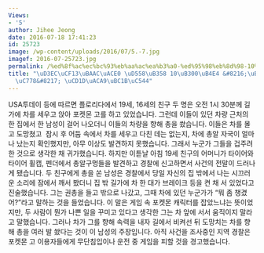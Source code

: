 ```yaml
---
Views:
- '5'
author: Jihee Jeong
date: 2016-07-18 17:41:23
id: 25723
image: /wp-content/uploads/2016/07/5.-7.jpg
imagef: 2016-07-25723.jpg
permalink: /%ed%8f%ac%ec%bc%93%eb%aa%ac%ea%b3%a0-%ed%95%98%eb%8d%98-10%eb%8c%80%eb%93%a4-%eb%8f%84%eb%91%91-%ec%98%a4%ec%9d%b8-%ec%b4%9d%ea%b2%a9%eb%b0%9b%ec%95%84/
title: "\uD3EC\uCF13\uBAAC\uACE0 \uD558\uB358 10\uB300\uB4E4 &#8216;\uB3C4\uB451 \uC624\
  \uC778&#8217; \uCD1D\uACA9\uBC1B\uC544"
---
```


USA투데이 등에 따르면 플로리다에서 19세, 16세의 친구 두 명은 오전 1시 30분께 길가에 차를 세우고 앉아 포켓몬 고를 하고 있었습니다. 그런데 이들이 있던 차량 근처의 한 집에서 한 남성이 걸어 나오더니 이들의 차량을 향해 총을 쐈습니다. 이들은 차를 몰고 도망쳤고  잠시 후 어둠 속에서 차를 세우고 다친 데는 없는지, 차에 총알 자국이 얼마나 났는지 확인했지만, 아무 이상도 발견하지 못했습니다. 그래서 누군가 그들을 겁주려 한 것으로 생각한 채 귀가했습니다. 하지만 이튿날 아침 19세 친구의 어머니가 타이어와 타이어 휠캡, 펜더에서 총알구멍들을 발견하고 경찰에 신고하면서 사건의 전말이 드러나게 됐습니다. 두 친구에게 총을 쏜 남성은 경찰에서 당일 자신의 집 밖에서 나는 시끄러운 소리에 잠에서 깨서 봤더니 집 밖 길가에 차 한 대가 브레이크 등을 켠 채 서 있었다고 진술했습니다. 그는 권총을 들고 밖으로 나갔고, 그때 차에 있던 누군가가 &#8220;뭐 좀 챙겼어?&#8221;라고 말하는 것을 들었습니다. 이 말은 게임 속 포켓몬 캐릭터를 잡았느냐는 뜻이었지만, 두 사람이 뭔가 나쁜 일을 꾸미고 있다고 생각한 그는 차 앞에 서서 움직이지 말라고 말했습니다. 그러나 차가 그를 향해 속력을 내자 길에서 비켜선 뒤 도망치는 차를 향해 총을 여러 발 쐈다는 것이 이 남성의 주장입니다. 아직 사건을 조사중인 지역 경찰은 포켓몬 고 이용자들에게 무단침입이나 운전 중 게임을 피할 것을 경고했습니다.